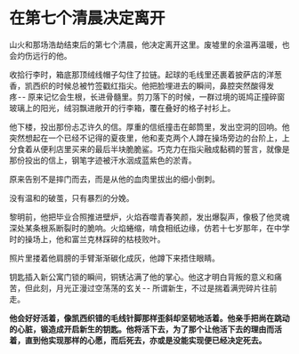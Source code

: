 # 在第七个清晨决定离开

山火和那场浩劫结束后的第七个清晨，他决定离开这里。废墟里的余温再温暖，也会灼伤远行的他。

收拾行李时，箱底那顶绒线帽子勾住了拉链。起球的毛线里还裹着披萨店的洋葱香，凯西织的时候总被竹签戳红指尖。他把脸埋进去的瞬间，鼻腔突然酸得发疼 - - 原来记忆会生根，长进骨髓里。剪刀落下的时候，一群过境的斑鸠正撞碎窗玻璃上的阳光，绒羽飘进敞开的行李箱，覆在叠好的格子衬衫上。

他下楼，投出那份忐忑许久的信。厚重的信纸撞击在邮筒里，发出空洞的回响。他突然想起在一个已经不记得的夏夜里，他和麦克两个人蹲在操场旁边的台阶上，上分食着从便利店里买来的最后半块脆脆鲨。巧克力在指尖融成黏稠的誓言，就像是那份投出的信上，钢笔字迹被汗水洇成蓝紫色的淤青。

原来告别不是摔门而去，而是从他的血肉里拔出的细小倒刺。

没有温和的破茧，只有暴烈的分娩。

黎明前，他把毕业合照推进壁炉，火焰吞噬青春笑颜，发出爆裂声，像极了他灵魂深处某条根系断裂时的脆响。火焰蜷缩，啃食相纸边缘，仿若十七岁那年，在中学时的操场上，他和富兰克林踩碎的枯枝败叶。

照片里搂着他肩膀的手臂渐渐碳化成灰，他蹲下来捂住眼睛。

钥匙插入新公寓门锁的瞬间，铜锈沾满了他的掌心。他这才明白背叛的意义和痛苦，但此刻，月光正漫过空荡荡的玄关 - - 所谓新生，不过是揣着满兜碎片往前走。

**他会好好活着，像凯西织错的毛线针脚那样歪斜却坚韧地活着。他亲手把尚在跳动的心脏，锻造成开启新生的钥匙。他将活下去，为了那个让他活下去的理由而活着，直到他实现那样的心愿，而后死去，亦或是没能实现便已经决定死去。**
